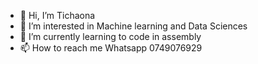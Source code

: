 - 👋 Hi, I’m Tichaona
- 👀 I’m interested in Machine learning and Data Sciences 
- 🌱 I’m currently learning to code in assembly
- 📫 How to reach me  Whatsapp 0749076929

<!---
Thichaona/Thichaona is a ✨ special ✨ repository because its `README.md` (this file) appears on your GitHub profile.
You can click the Preview link to take a look at your changes.
--->
